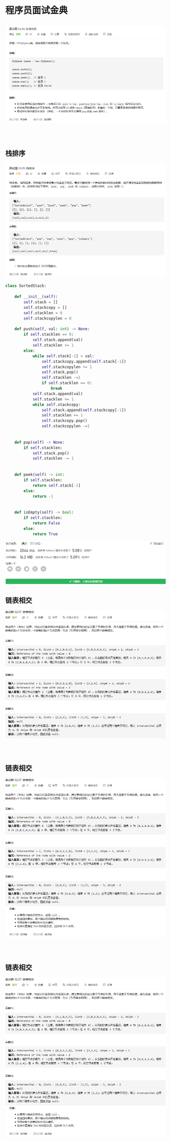 # 程序员面试金典

## 

![](images/021.png)

```python


```

![]()

## 栈排序

![](images/022.png)

```python
class SortedStack:

    def __init__(self):
        self.stack = []
        self.stackcopy = []
        self.stacklen = 0
        self.stackcopylen = 0

    def push(self, val: int) -> None:
        if self.stacklen == 0:
            self.stack.append(val)
            self.stacklen += 1
        else:
            while self.stack[-1] < val:
                self.stackcopy.append(self.stack[-1])
                self.stackcopylen += 1
                self.stack.pop()
                self.stacklen -=1
                if self.stacklen == 0:
                    break
            self.stack.append(val)
            self.stacklen += 1
            while self.stackcopy:
                self.stack.append(self.stackcopy[-1])
                self.stacklen += 1
                self.stackcopy.pop()
                self.stackcopylen -=1


    def pop(self) -> None:
        if self.stacklen:
            self.stack.pop()
            self.stacklen -= 1


    def peek(self) -> int:
        if self.stacklen:
            return self.stack[-1]
        else:
            return -1


    def isEmpty(self) -> bool:
        if self.stacklen:
            return False
        else:
            return True
```

![](./images/022_.png)

## 链表相交

![](images/016_1.png)

```python

```

![]()

## 链表相交

![](images/016_1.png)
![](images/016_2.png)

```python

```

![]()

## 链表相交

![](images/016_1.png)
![](images/016_2.png)

```python

```

![]()